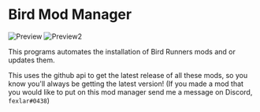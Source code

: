# Bird Mod Manager
![Preview](https://i.imgur.com/FT1k6rZ.png)
![Preview2](https://i.imgur.com/A6f9s3F.png)

This programs automates the installation of Bird Runners mods and or updates them.


This uses the github api to get the latest release of all these mods, so you know you'll always be getting the latest version!
(If you made a mod that you would like to put on this mod manager send me a message on Discord, `fexlar#0438`)
